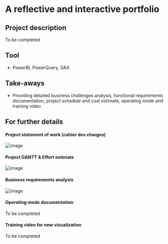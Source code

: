 # A reflective and interactive portfolio

## Project description
To be completed

## Tool
- PowerBI, PowerQuery, DAX

## Take-aways
- Providing detailed business challenges analysis, functional requirements documentation, project schedule and cost estimate, operating mode and training video

## For further details
#### Project statement of work (cahier des charges)
![image](https://github.com/user-attachments/assets/6c31c0d6-a6a7-4f68-8503-2758805d287a)
#### Project GANTT & Effort estimate
![image](https://github.com/user-attachments/assets/4756f238-5892-4548-bef9-7e9171230f49)
#### Business requirements analysis
![image](https://github.com/user-attachments/assets/a885317a-ba4b-449c-af67-11684566ad41)
#### Operating mode documentation
To be completed
#### Training video for new vizualization
To be completed
